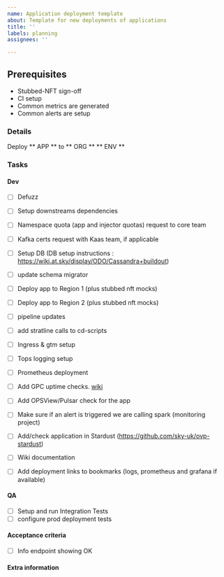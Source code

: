 ```yaml
---
name: Application deployment template
about: Template for new deployments of applications
title: ''
labels: planning
assignees: ''

---
```


<!--
    1. Add labels
    2. Add milestone
    3. If you want the card to be on the board now add the project `Stratos`
    4. Fill in issue template below
-->

## Prerequisites
- Stubbed-NFT sign-off
- CI setup
- Common metrics are generated
- Common alerts are setup

### Details

Deploy ** APP ** to ** ORG ** ** ENV **


### Tasks

#### Dev
- [ ] Defuzz
- [ ] Setup downstreams dependencies
- [ ] Namespace quota (app and injector quotas) request to core team
- [ ] Kafka certs request with Kaas team, if applicable
- [ ] Setup DB (DB setup instructions : https://wiki.at.sky/display/ODO/Cassandra+buildout)
- [ ] update schema migrator
- [ ] Deploy app to Region 1 (plus stubbed nft mocks)
- [ ] Deploy app to Region 2 (plus stubbed nft mocks)
- [ ] pipeline updates
- [ ] add stratline calls to cd-scripts
- [ ] Ingress & gtm setup
- [ ] Tops logging setup
- [ ] Prometheus deployment
- [ ] Add GPC uptime checks. [wiki](https://github.com/sky-uk/aieng-global-ott-uptime-service)
- [ ] Add OPSView/Pulsar check for the app
- [ ] Make sure if an alert is triggered we are calling spark (monitoring project)
- [ ] Add/check application in Stardust (https://github.com/sky-uk/ovp-stardust)
- [ ] Wiki documentation
- [ ] Add deployment links to bookmarks (logs, prometheus and grafana if available)


#### QA
- [ ] Setup and run Integration Tests
- [ ] configure prod deployment tests

#### Acceptance criteria
- [ ] Info endpoint showing OK

#### Extra information
